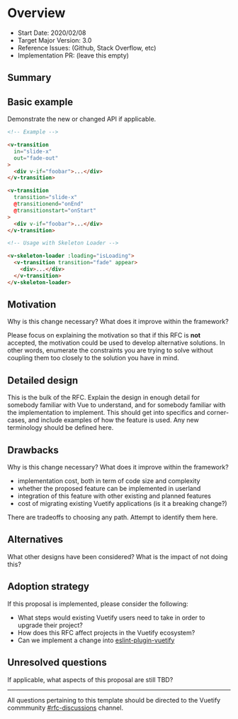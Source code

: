 # Overview

- Start Date: 2020/02/08
- Target Major Version: 3.0
- Reference Issues: (Github, Stack Overflow, etc)
- Implementation PR: (leave this empty)

## Summary

## Basic example

Demonstrate the new or changed API if applicable.

```html
<!-- Example -->

<v-transition 
  in="slide-x" 
  out="fade-out"
>
  <div v-if="foobar">...</div>
</v-transition>

<v-transition 
  transition="slide-x" 
  @transitionend="onEnd"
  @transitionstart="onStart"
>
  <div v-if="foobar">...</div>
</v-transition>

<!-- Usage with Skeleton Loader -->

<v-skeleton-loader :loading="isLoading">
  <v-transition transition="fade" appear>
    <div>...</div>
  </v-transition>
</v-skeleton-loader>
```

## Motivation

Why is this change necessary? What does it improve within the framework?

Please focus on explaining the motivation so that if this RFC is **not** accepted,
the motivation could be used to develop alternative solutions. In other words,
enumerate the constraints you are trying to solve without coupling them too
closely to the solution you have in mind.

## Detailed design

This is the bulk of the RFC. Explain the design in enough detail for somebody
familiar with Vue to understand, and for somebody familiar with the
implementation to implement. This should get into specifics and corner-cases,
and include examples of how the feature is used. Any new terminology should be
defined here.

## Drawbacks

Why is this change necessary? What does it improve within the framework?

- implementation cost, both in term of code size and complexity
- whether the proposed feature can be implemented in userland
- integration of this feature with other existing and planned features
- cost of migrating existing Vuetify applications (is it a breaking change?)

There are tradeoffs to choosing any path. Attempt to identify them here.

## Alternatives

What other designs have been considered? What is the impact of not doing this?

## Adoption strategy

If this proposal is implemented, please consider the following:

- What steps would existing Vuetify users need to take in order to upgrade their project?
- How does this RFC affect projects in the Vuetify ecosystem?
- Can we implement a change into [eslint-plugin-vuetify](https://github.com/vuetifyjs/eslint-plugin-vuetify)

## Unresolved questions

If applicable, what aspects of this proposal are still TBD?

---

All questions pertaining to this template should be directed to the Vuetify commmunity [#rfc-discussions](https://discord.gg/eXubxyJ) channel.
